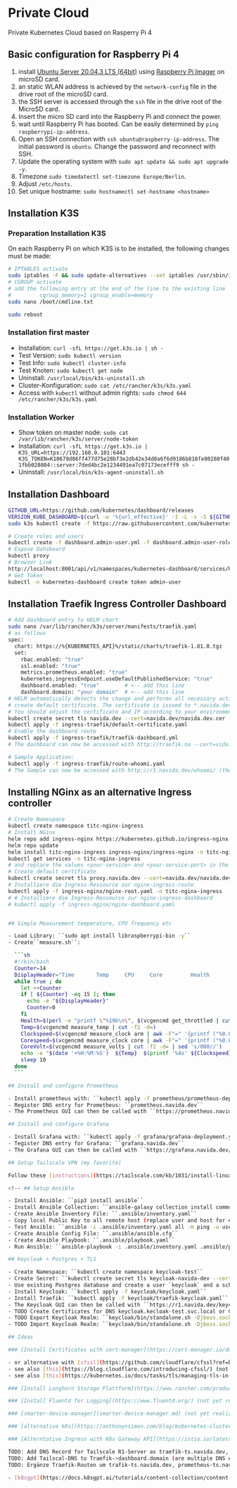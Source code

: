 # Private Cloud

Private Kubernetes Cloud based on Rasperry Pi 4

## Basic configuration for Raspberry Pi 4

1. install [Ubuntu Server 20.04.3 LTS (64bit)](https://ubuntu.com/download/raspberry-pi) using [Raspberry Pi Imager](https://www.raspberrypi.org/software/) on microSD card.
2. an static WLAN address is achieved by the ``network-config`` file in the drive root of the microSD card.
3. the SSH server is accessed through the ``ssh`` file in the drive root of the MicroSD card.
4. Insert the micro SD card into the Raspberry Pi and connect the power.
5. wait until Raspberry Pi has booted. Can be easily determined by ``ping raspberrypi-ip-address``.
6. Open an SSH connection with ``ssh ubuntu@raspberry-ip-address``. The initial password is ``ubuntu``. Change the password and reconnect with SSH.
7. Update the operating system with ``sudo apt update && sudo apt upgrade -y``.
8. Timezone ``sudo timedatectl set-timezone Europe/Berlin``.
9. Adjust ``/etc/hosts``.
10. Set unique hostname: ``sudo hostnamectl set-hostname <hostname>``

## Installation K3S

### Preparation Installation K3S

On each Raspberry Pi on which K3S is to be installed, the following changes must be made:

```sh
# IPTABLES activate
sudo iptables -F && sudo update-alternatives --set iptables /usr/sbin/iptables-legacy && sudo update-alternatives --set ip6tables /usr/sbin/ip6tables-legacy
# CGROUP activate
# add the following entry at the end of the line to the existing line
#         cgroup_memory=1 cgroup_enable=memory
sudo nano /boot/cmdline.txt

sudo reboot
```

### Installation first master

- Installation: ``curl -sfL https://get.k3s.io | sh -``
- Test Version: ``sudo kubectl version``
- Test Info: ``sudo kubectl cluster-info``
- Test Knoten: ``sudo kubectl get node``
- Uninstall: ``/usr/local/bin/k3s-uninstall.sh``
- Cluster-Konfiguration: ``sudo cat /etc/rancher/k3s/k3s.yaml``
- Access with ``kubectl`` without admin rights: ``sudo chmod 644 /etc/rancher/k3s/k3s.yaml``

### Installation Worker

- Show token on master node: ``sudo cat /var/lib/rancher/k3s/server/node-token``
- Installation: ``curl -sfL https://get.k3s.io | K3S_URL=https://192.168.0.101:6443 K3S_TOKEN=K10679d86ff477d75e28bf3e2db42e34d0a6f6d9186b816fe80288f401fbb020804::server:7ded4bc2e1234491ea7c07173ecefff9 sh -``
- Uninstall: ``/usr/local/bin/k3s-agent-uninstall.sh``

## Installation Dashboard

```sh
GITHUB_URL=https://github.com/kubernetes/dashboard/releases
VERSION_KUBE_DASHBOARD=$(curl -w '%{url_effective}' -I -L -s -S ${GITHUB_URL}/latest -o /dev/null | sed -e 's|.*/||')
sudo k3s kubectl create -f https://raw.githubusercontent.com/kubernetes/dashboard/${VERSION_KUBE_DASHBOARD}/aio/deploy/recommended.yaml

# Create roles and users
kubectl create -f dashboard.admin-user.yml -f dashboard.admin-user-role.yml
# Expose Dahsboard
kubectl proxy
# Browser Link
http://localhost:8001/api/v1/namespaces/kubernetes-dashboard/services/https:kubernetes-dashboard:/proxy/#/workloads?namespace=_all
# Get Token
kubectl -n kubernetes-dashboard create token admin-user
```

## Installation Traefik Ingress Controller Dashboard

```sh
# Add dashboard entry to HELM chart
sudo nano /var/lib/rancher/k3s/server/manifests/traefik.yaml
# as follows
spec:
  chart: https://%{KUBERNETES_API}%/static/charts/traefik-1.81.0.tgz
  set:
    rbac.enabled: "true"
    ssl.enabled: "true"
    metrics.prometheus.enabled: "true"
    kubernetes.ingressEndpoint.useDefaultPublishedService: "true"
    dashboard.enabled: "true"        # <-- add this line
    dashboard.domain: "your domain"  # <-- add this line
# HELM automatically detects the change and performs all necessary actions
# create default certificate. The certificate is issued to *.navida.dev and the host r1.navida.dev listens to the IP 192.168.0.101
# You should adjust the certificate and IP according to your environment and requirements.
kubectl create secret tls navida.dev --cert=navida.dev/navida.dev.cer --key=navida.dev/navida.dev.key -n kube-system
kubectl apply -f ingress-traefik/default-certificate.yaml
# Enable the dashboard route
kubectl apply -f ingress-traefik/traefik-dashboard.yml
# The dashboard can now be accessed with http://traefik.na --cert=vida.dev/ (the slash at the end must be included)

# Sample Application:
kubectl apply -f ingress-traefik/route-whoami.yaml
# The Sample can now be accessed with http://r1.navida.dev/whoami/ (the slash at the end must be included)
```

## Installing NGinx as an alternative Ingress controller
  
  ```sh
  # Create Namespace
  kubectl create namespace titc-nginx-ingress
  # Install NGinx
  helm repo add ingress-nginx https://kubernetes.github.io/ingress-nginx
  helm repo update
  helm install titc-nginx-ingress ingress-nginx/ingress-nginx -n titc-nginx-ingress
  kubectl get services -n titc-nginx-ingress 
  # and replace the values <your-service> and <your-service-port> in the file ingress-nginx/nginx-root.yaml
  # Create default certificate
  kubectl create secret tls proxy.navida.dev --cert=navida.dev/navida.dev.cer --key=navida.dev/navida.dev.key -n titc-nginx-ingress
  # Installiere die Ingress-Ressource zur nginx-ingress-route
  kubectl apply -f ingress-nginx/nginx-root.yaml -n titc-nginx-ingress
  # # Installiere die Ingress-Ressource zur nginx-ingress-dashboard
  # kubectl apply -f ingress-nginx/nginx-dashboard.yaml


## Simple Measurement temperature, CPU frequency etc

- Load Library: ``sudo apt install libraspberrypi-bin -y``
- Create``measure.sh``:

    ```sh
    #!/bin/bash
    Counter=14
    DisplayHeader="Time       Temp     CPU     Core         Health           Vcore"
    while true ; do
      let ++Counter
      if [ ${Counter} -eq 15 ]; then
        echo -e "${DisplayHeader}"
        Counter=0
      fi
      Health=$(perl -e "printf \"%19b\n\", $(vcgencmd get_throttled | cut -f2 -d=)")
      Temp=$(vcgencmd measure_temp | cut -f2 -d=)
      Clockspeed=$(vcgencmd measure_clock arm | awk -F"=" '{printf ("%0.0f",$2/1000000); }' )
      Corespeed=$(vcgencmd measure_clock core | awk -F"=" '{printf ("%0.0f",$2/1000000); }' )
      CoreVolt=$(vcgencmd measure_volts | cut -f2 -d= | sed 's/000//')
      echo -e "$(date '+%H:%M:%S')  ${Temp}  $(printf '%4s' ${Clockspeed})MHz $(printf '%4s' ${Corespeed})MHz  $(printf '%020u' ${Health})  ${CoreVolt}"
      sleep 10
    done
    ```

## Install and configure Prometheus

- Install prometheus with: ``kubectl apply -f prometheus/prometheus-deployment.yaml`` Deployment, the service and the IngressRoute are installed on the CLuster.
- Register DNS entry for Prometheus: ``prometheus.navida.dev``
- The Prometheus GUI can then be called with ``https://prometheus.navida.dev/``. Of course, the host url should be adapted to your conditions.

## Install and configure Grafana

- Install Grafana with: ``kubectl apply -f grafana/grafana-deployment.yaml`` Deployment, the service and the IngressRoute are installed on the CLuster.
- Tegister DNS entry for Grafana: ``grafana.navida.dev``
- The Grafana GUI can then be called with ``https://grafana.navida.dev/``. Of course, the host url should be adapted to your conditions.

## Setup Tailscale VPN (my favorite)

Follow these [instructions](https://tailscale.com/kb/1031/install-linux/).

<!-- ## Setup Ansible

- Install Ansible: ``pip3 install ansible``
- Install Ansible Collection: ``ansible-galaxy collection install community.general``
- Create Ansible Inventory File: ``.ansible/inventory.yaml``
- Copy local Public Key to all remote host (replace user and host for each remotehost): ``ssh-copy-id -i ~/.ssh/id_rsa.pub user@remotehost``
- Test Ansible: ``ansible -i .ansible/inventory.yaml all -m ping -u user``
- Create Ansible Config File: ``.ansible/ansible.cfg``
- Create Ansible Playbook: ``.ansible/playbook.yaml``
- Run Ansible: ``ansible-playbook -i .ansible/inventory.yaml .ansible/playbook.yaml`` -->

## Keycloak + Postgres + TLS

- Create Namespace: ``kubectl create namespace keycloak-test``
- Create Secret: ``kubectl create secret tls keycloak-navida-dev --cert=keycloak/certs/tls.crt --key=keycloak/certs/tls.key -n keycloak-test``
- Use existing Postgres database and create a user `keycloak` and a schema `keycloak` with the owner `keycloak` and use this as DB for the following installation
- Install Keycloak: ``kubectl apply -f keycloak/keycloak.yaml``
- Install Traefik: ``kubectl apply -f keycloak/traefik-keycloak.yaml``
- The Keycloak GUI can then be called with ``https://r1.navida.dev/keycloak/p1/p2/p3``. Of course, the host url should be adapted to your conditions.
- TODO Create Certificates for DNS keycloak.kecloak-test.svc.local or CertificateManager for communication betweenTraefik and keycloak service : ``openssl req -x509 -nodes -days 365 -newkey rsa:2048 -keyout keycloak/certs/tls.key -out keycloak/certs/tls.crt -subj "/CN=kubernets.kubernetes-test.svc.local/O=navida.dev"``
- TODO Export Keycloak Realm: ``keycloak/bin/standalone.sh -Djboss.socket.binding.port-offset=100 -Dkeycloak.migration.action=export -Dkeycloak.migration.provider=singleFile -Dkeycloak.migration.realmName=navida -Dkeycloak.migration.usersExportStrategy=REALM_FILE -Dkeycloak.migration.file=/tmp/navida-realm.json``
- TODO Import Keycloak Realm: ``keycloak/bin/standalone.sh -Djboss.socket.binding.port-offset=100 -Dkeycloak.migration.action=import -Dkeycloak.migration.provider=singleFile -Dkeycloak.migration.realmName=navida -Dkeycloak.migration.usersExportStrategy=REALM_FILE -Dkeycloak.migration.file=/tmp/navida-realm.json``

## Ideas

### [Install Certificates with cert-manager](https://cert-manager.io/docs/installation/kubernetes/) (not yet realized)

- or alternative with [cfssl](https://github.com/cloudflare/cfssl?ref=blog.cloudflare.com) (not yet realized)
- see also [this](https://blog.cloudflare.com/introducing-cfssl/) (not yet realized)
- see also [this](https://kubernetes.io/docs/tasks/tls/managing-tls-in-a-cluster ) (not yet realized)

### [Install Longhorn Storage Plattform](https://www.rancher.com/products/longhorn) (not yet realized)

### [Install Fluentd for Logging](https://www.fluentd.org/) (not yet realized)

### [smarter-device-manager](smarter-device-manager.md) (not yet realized)

### [alternative k8s](https://anthonynsimon.com/blog/kubernetes-cluster-raspberry-pi/) (not yet realized)

### [Alterntative Ingress with K8s Gateway API](https://istio.io/latest/blog/2022/getting-started-gtwapi/) (not yet realized)

TODO: Add DNS Record for Tailscale R1-Server as traefik-ts.navida.dev, prometheus-ts.navida.dev, grafana-ts.navida.dev
TODO: Add Tailscal-DNS to Traefik->dashboard.domain (are multiple DNS entries possible?)
TODO: Ergänze Traefik-Routen um trafik-ts.navida.dev, prometheus-ts.navida.dev, grafana-ts.navida.dev

- [k8sgpt](https://docs.k8sgpt.ai/tutorials/content-collection/content-collection/)